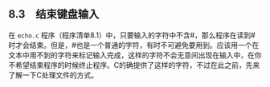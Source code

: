## 8.3　结束键盘输入

在 `echo.c` 程序（程序清单8.1）中，只要输入的字符中不含#，那么程序在读到#时才会结束。但是，#也是一个普通的字符，有时不可避免要用到。应该用一个在文本中用不到的字符来标记输入完成，这样的字符不会无意间出现在输入中，在你不希望结束程序的时候终止程序。C的确提供了这样的字符，不过在此之前，先来了解一下C处理文件的方式。

